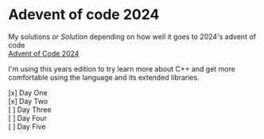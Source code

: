 # Adevent of code 2024


My solutions or *Solution* depending on how well it goes to 2024's advent of code  
[Advent of Code 2024](https://adventofcode.com/)


I'm using this years edition to try learn more about C++ and get more comfortable using the language 
and its extended libraries.

[x] Day One  
[x] Day Two  
[ ] Day Three  
[ ] Day Four  
[ ] Day Five